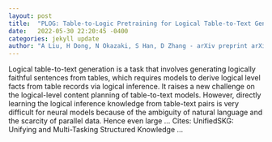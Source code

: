 ```yaml
---
layout: post
title:  "PLOG: Table-to-Logic Pretraining for Logical Table-to-Text Generation"
date:   2022-05-30 22:20:45 -0400
categories: jekyll update
author: "A Liu, H Dong, N Okazaki, S Han, D Zhang - arXiv preprint arXiv:2205.12697, 2022"
---
```

Logical table-to-text generation is a task that involves generating logically faithful sentences from tables, which requires models to derive logical level facts from table records via logical inference. It raises a new challenge on the logical-level content planning of table-to-text models. However, directly learning the logical inference knowledge from table-text pairs is very difficult for neural models because of the ambiguity of natural language and the scarcity of parallel data. Hence even large … Cites: ‪UnifiedSKG: Unifying and Multi-Tasking Structured Knowledge …‬